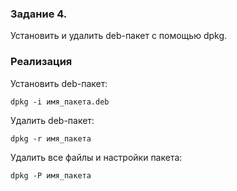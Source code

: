 ### Задание 4.

Установить и удалить deb-пакет с помощью dpkg.

### Реализация

Установить deb-пакет:
```
dpkg -i имя_пакета.deb
```

Удалить deb-пакет:
```
dpkg -r имя_пакета
```

Удалить все файлы и настройки пакета:
```
dpkg -P имя_пакета
```